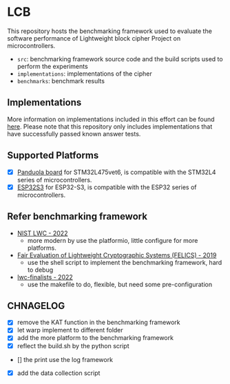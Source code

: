 # LCB

This repository hosts the benchmarking framework used to evaluate the software performance of Lightweight block cipher Project on microcontrollers.

- `src`: benchmarking framework source code and the build scripts used to perform the experiments
- `implementations`: implementations of the cipher
- `benchmarks`: benchmark results

## Implementations

More information on implementations included in this effort can be found [here](implementations/). Please note that this repository only includes implementations that have successfully passed known answer tests.

## Supported Platforms

- [x] [Panduola board](https://www.alientek.com/Product_Details/77.html) for STM32L475vet6, is compatible with the STM32L4 series of microcontrollers.
- [x] [ESP32S3](https://www.espressif.com/en/products/socs/esp32s3) for ESP32-S3, is compatible with the ESP32 series of microcontrollers.

## Refer benchmarking framework

- [NIST LWC - 2022](https://github.com/usnistgov/Lightweight-Cryptography-Benchmarking)
  - more modern by use the platformio, little configure for more platforms.
- [Fair Evaluation of Lightweight Cryptographic Systems (FELICS) - 2019](https://github.com/cryptolu/FELICS)
  - use the shell script to implement the benchmarking framework, hard to debug
- [lwc-finalists - 2022](https://github.com/rweather/lwc-finalists)
  - use the makefile to do, flexible, but need some pre-configuration

## CHNAGELOG

- [x] remove the KAT function in the benchmarking framework
- [x] let warp implement to different folder
- [x] add the more platform to the benchmarking framework
- [x] reflect the build.sh by the python script
- [] the print use the log framework
- [x] add the data collection script
